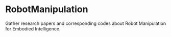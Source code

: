 # RobotManipulation
Gather research papers and corresponding codes about Robot Manipulation for Embodied Intelligence.
